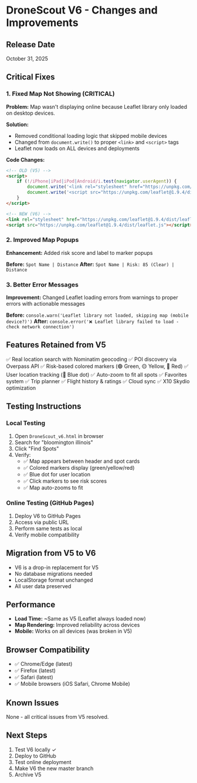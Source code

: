 # DroneScout V6 - Changes and Improvements

## Release Date
October 31, 2025

## Critical Fixes

### 1. **Fixed Map Not Showing (CRITICAL)**
**Problem:** Map wasn't displaying online because Leaflet library only loaded on desktop devices.

**Solution:**
- Removed conditional loading logic that skipped mobile devices
- Changed from `document.write()` to proper `<link>` and `<script>` tags
- Leaflet now loads on ALL devices and deployments

**Code Changes:**
```html
<!-- OLD (V5) -->
<script>
    if (!/iPhone|iPad|iPod|Android/i.test(navigator.userAgent)) {
        document.write('<link rel="stylesheet" href="https://unpkg.com/leaflet@1.9.4/dist/leaflet.css">');
        document.write('<script src="https://unpkg.com/leaflet@1.9.4/dist/leaflet.js"><\/script>');
    }
</script>

<!-- NEW (V6) -->
<link rel="stylesheet" href="https://unpkg.com/leaflet@1.9.4/dist/leaflet.css">
<script src="https://unpkg.com/leaflet@1.9.4/dist/leaflet.js"></script>
```

### 2. **Improved Map Popups**
**Enhancement:** Added risk score and label to marker popups

**Before:** `Spot Name | Distance`
**After:** `Spot Name | Risk: 85 (Clear) | Distance`

### 3. **Better Error Messages**
**Improvement:** Changed Leaflet loading errors from warnings to proper errors with actionable messages

**Before:** `console.warn('Leaflet library not loaded, skipping map (mobile device?)')`
**After:** `console.error('❌ Leaflet library failed to load - check network connection')`

## Features Retained from V5
✅ Real location search with Nominatim geocoding
✅ POI discovery via Overpass API
✅ Risk-based colored markers (🟢 Green, 🟡 Yellow, 🔴 Red)
✅ User location tracking (🔵 Blue dot)
✅ Auto-zoom to fit all spots
✅ Favorites system
✅ Trip planner
✅ Flight history & ratings
✅ Cloud sync
✅ X10 Skydio optimization

## Testing Instructions

### Local Testing
1. Open `DroneScout_v6.html` in browser
2. Search for "bloomington illinois"
3. Click "Find Spots"
4. Verify:
   - ✅ Map appears between header and spot cards
   - ✅ Colored markers display (green/yellow/red)
   - ✅ Blue dot for user location
   - ✅ Click markers to see risk scores
   - ✅ Map auto-zooms to fit

### Online Testing (GitHub Pages)
1. Deploy V6 to GitHub Pages
2. Access via public URL
3. Perform same tests as local
4. Verify mobile compatibility

## Migration from V5 to V6
- V6 is a drop-in replacement for V5
- No database migrations needed
- LocalStorage format unchanged
- All user data preserved

## Performance
- **Load Time:** ~Same as V5 (Leaflet always loaded now)
- **Map Rendering:** Improved reliability across devices
- **Mobile:** Works on all devices (was broken in V5)

## Browser Compatibility
- ✅ Chrome/Edge (latest)
- ✅ Firefox (latest)
- ✅ Safari (latest)
- ✅ Mobile browsers (iOS Safari, Chrome Mobile)

## Known Issues
None - all critical issues from V5 resolved.

## Next Steps
1. Test V6 locally ✓
2. Deploy to GitHub
3. Test online deployment
4. Make V6 the new master branch
5. Archive V5
